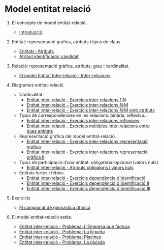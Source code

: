 # Model entitat relació

1. El concepte de model entitat-relació.
   * [Introducció](./contingut/intro.md)
2. Entitat: representació gràfica, atributs i tipus de claus.
   * [Entitats i Atributs](./contingut/ER-Entitats_i_atributs.md)
   * [Atribut identificador candidat](./contingut/ER-AK.md)
3. Relació: representació gràfica, atributs, grau i cardinalitat.
   * [El model Entitat Inter-relació - Inter-relacions](./contingut/el-model-entitat-inter-relacio-inter-relacions/readme.md)
4. Diagrames entitat-relació.
   * Cardinalitat.
      * [Entitat inter-relació - Exercicis inter-relacions 1:N](./contingut/entitat-inter-relacio-exercicis-inter-relacions-1n/readme.md)
      * [Entitat inter-relació - Exercicis inter-relacions N:M](./contingut/entitat-inter-relacio-exercicis-inter-relacions-nm/readme.md)
      * [Entitat inter-relació - Exercicis inter-relacions N:M amb atributs](./contingut/entitat-inter-relacio-exercicis-inter-relacions-nm-amb-atributs/readme.md)
   * Tipus de correspondències en les relacions: binària, reflexiva...
      * [Entitat inter-relació - Exercicis inter-relacions reflexives](./contingut/entitat-inter-relacio-exercicis-inter-relacions-reflexives/readme.md)
      * [Entitat inter-relació - Exercicis múltiples inter-relacions entre dues entitats](./contingut/entitat-inter-relacio-exercicis-multiples-inter-relacions-entre-dues-entitats/readme.md)
   * Representació gràfica del model entitat-relació.
      * [Entitat inter-relació - Exercicis inter-relacions representació gràfica](./contingut/entitat-inter-relacio-exercicis-inter-relacions-representacio-grafica/readme.md)
      * [Entitat inter-relació - Exercicis inter-relacions representació gràfica II](./contingut/entitat-inter-relacio-exercicis-inter-relacions-representacio-grafica-ii/readme.md)
   * Tipus de participació d’una entitat: obligatòria-opcional (valors nuls).
      * [Entitat inter-relació - Atributs obligatoris i valors nuls](./contingut/entitat-inter-relacio-atributs-obligatoris-i-valors-nuls/readme.md)
   * Entitats fortes i febles.
      * [Entitat inter-relació - Exercicis dependència d'identificació](./contingut/entitat-inter-relacio-exercicis-dependencia-didentificacio/readme.md)
      * [Entitat inter-relació - Exercicis dependència d'identificació II](./contingut/entitat-inter-relacio-exercicis-dependencia-didentificacio-ii/readme.md)
      * [Entitat inter-relació - Exercicis dependència d'identificació III](./contingut/entitat-inter-relacio-exercicis-dependencia-didentificacio-iii/readme.md)
5. Exercicis
   * [El campionat de gimnàstica rítmica](./entitat-inter-relacio-problema-el-campeonat-de-gimnastica-ritmica/readme.md)

6. El model entitat-relació estès.
   * [Entitat inter-relació - Problema: L'Empresa que factura](./contingut/entitat-inter-relacio-problema-lempresa-que-factura/readme.md)
   * [Entitat inter-relació - Problema: La lligueta](./contingut/entitat-inter-relacio-problema-la-lligueta/readme.md)
   * [Entitat inter-relació - Problema: Piscines](./contingut/entitat-inter-relacio-problema-piscines/readme.md)
   * [Entitat inter-relació - Problema: La piulada](./contingut/entitat-inter-relacio-problema-la-piulada/readme.md)
